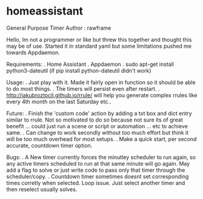 # homeassistant
General Purpose Timer
Author : rawframe

Hello,
Im not a programmer or like but threw this together and thought this may be of use.
Started it in standard yaml but some limitations pushed me towards Appdaemon.

Requirements:
. Home Assistant
. Appdaemon
. sudo apt-get install python3-dateutil (if pip install python-dateutil didn't work)

Usage:
. Just play with it. Made it fairly open in function so it should be able to do most things.
. The timers will persist even after restart.
. http://jakubroztocil.github.io/rrule/ will help you generate complex rrules like every 4th month on the last Saturday etc..

Future:
. Finish the 'custom code' action by adding a txt box and dict entry similar to rrule. Not so motivated to do so because not sure its of great benefit ... could just run a scene or script or automation ... etc to achieve same.
. Can change to work secondly without too much effort but think it will be too much overhead for most setups.
. Make a quick start, per second accurate, countdown timer option.

Bugs:
. A New timer currently forces the minutley scheduler to run again, so any active timers scheduled to run at that same minute will go again. May add a flag to solve or just write code to pass only that timer through the scheduler/copy.
. Countdown timer sometimes doesnt set corresponding times corretly when selected. Loop issue. Just select another timer and then reselect usually solves.

